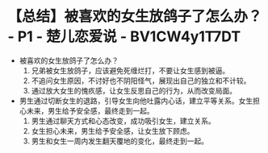 # 【总结】被喜欢的女生放鸽子了怎么办？ - P1 - 楚儿恋爱说 - BV1CW4y1T7DT

-   被喜欢的女生放鸽子了怎么办？
    1.  兄弟被女生放鸽子，应该避免死缠烂打，不要让女生感到被逼。
    2.  不追问女生原因，不讨好也不阴阳怪气，展现出自己的独立和不计较。
    3.  通过放大女生的愧疚感，让女生反思自己的行为，从而改变局面。
-   男生通过切断女生的退路，引导女生向他吐露内心话，建立平等关系。女生担心未来，男生给予安全感，最终走到一起。
    1.  男生通过聊天方式和心态改变，成功吸引女生，建立关系。
    2.  女生担心未来，男生给予安全感，让女生放下顾虑。
    3.  男生和女生一周内发生翻天覆地的变化，最终走到一起。